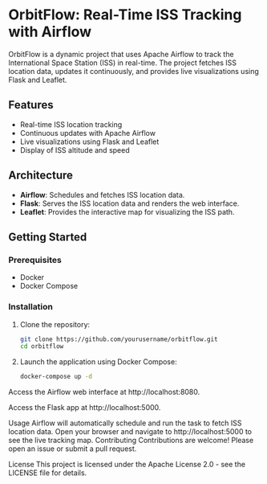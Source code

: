 # OrbitFlow: Real-Time ISS Tracking with Airflow

OrbitFlow is a dynamic project that uses Apache Airflow to track the International Space Station (ISS) in real-time. The project fetches ISS location data, updates it continuously, and provides live visualizations using Flask and Leaflet.

## Features
- Real-time ISS location tracking
- Continuous updates with Apache Airflow
- Live visualizations using Flask and Leaflet
- Display of ISS altitude and speed

## Architecture
- **Airflow**: Schedules and fetches ISS location data.
- **Flask**: Serves the ISS location data and renders the web interface.
- **Leaflet**: Provides the interactive map for visualizing the ISS path.

## Getting Started

### Prerequisites
- Docker
- Docker Compose

### Installation
1. Clone the repository:
   ```bash
   git clone https://github.com/yourusername/orbitflow.git
   cd orbitflow
   ```

2. Launch the application using Docker Compose:
    ```bash
    docker-compose up -d
    ```

Access the Airflow web interface at http://localhost:8080.

Access the Flask app at http://localhost:5000.

Usage
Airflow will automatically schedule and run the task to fetch ISS location data.
Open your browser and navigate to http://localhost:5000 to see the live tracking map.
Contributing
Contributions are welcome! Please open an issue or submit a pull request.

License
This project is licensed under the Apache License 2.0 - see the LICENSE file for details.

